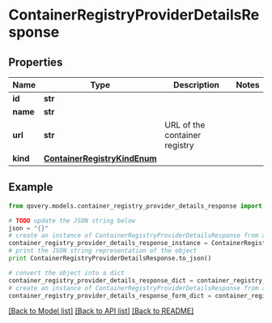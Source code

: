 # ContainerRegistryProviderDetailsResponse


## Properties
Name | Type | Description | Notes
------------ | ------------- | ------------- | -------------
**id** | **str** |  | 
**name** | **str** |  | 
**url** | **str** | URL of the container registry | 
**kind** | [**ContainerRegistryKindEnum**](ContainerRegistryKindEnum.md) |  | 

## Example

```python
from qovery.models.container_registry_provider_details_response import ContainerRegistryProviderDetailsResponse

# TODO update the JSON string below
json = "{}"
# create an instance of ContainerRegistryProviderDetailsResponse from a JSON string
container_registry_provider_details_response_instance = ContainerRegistryProviderDetailsResponse.from_json(json)
# print the JSON string representation of the object
print ContainerRegistryProviderDetailsResponse.to_json()

# convert the object into a dict
container_registry_provider_details_response_dict = container_registry_provider_details_response_instance.to_dict()
# create an instance of ContainerRegistryProviderDetailsResponse from a dict
container_registry_provider_details_response_form_dict = container_registry_provider_details_response.from_dict(container_registry_provider_details_response_dict)
```
[[Back to Model list]](../README.md#documentation-for-models) [[Back to API list]](../README.md#documentation-for-api-endpoints) [[Back to README]](../README.md)


